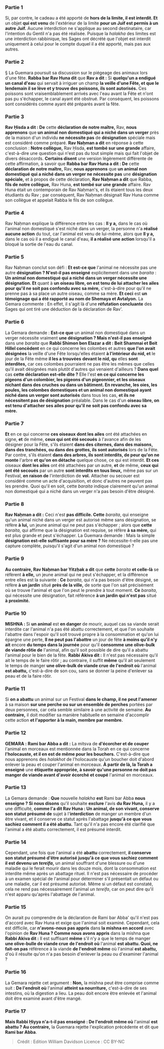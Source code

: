 
### Partie 1
Si, par contre, le cadeau a été apporté de <b>hors de la limite, il est interdit. Et</b> un objet <b>qui est venu</b> de l'extérieur de la limite <b>pour un Juif est permis à un autre Juif.</b> Aucune interdiction ne s'applique au second destinataire, car l'intention du Gentil n'a pas été réalisée. Puisque la <i>halakha</i> des limites est une interdiction rabbinique, les Sages ont décrété que l'objet est interdit uniquement à celui pour le compte duquel il a été apporté, mais pas aux autres.

### Partie 2
§ La Guemara poursuit sa discussion sur le piégeage des animaux lors d'une fête. <b>Rabba bar Rav Huna dit</b> que <b>Rav a dit :</b> Si <b>quelqu'un a endigué un canal d'eau</b> qui servait à irriguer un champ <b>la veille d'une Fête, et que le lendemain il se lève et y trouve des poissons, ils sont autorisés.</b> Ces poissons sont vraisemblablement arrivés avec l'eau avant la Fête et n'ont pas pu s'échapper, le canal ayant été obstrué. Par conséquent, les poissons sont considérés comme ayant été préparés avant la fête.

### Partie 3
<b>Rav Ḥisda a dit : De</b> cette <b>déclaration de notre maître,</b> Rav, <b>nous apprenons</b> que <b>un animal non domestiqué qui a niché dans un verger</b> près de la maison d'un individu <b>ne nécessite pas</b> de <b>désignation</b> spéciale mais est considéré comme préparé. <b>Rav Naḥman a dit</b> en réponse à cette conclusion : <b>Notre collègue,</b> Rav Ḥisda, <b>est tombé sur une grande</b> affaire, c'est-à-dire une question qui n'est pas du tout simple mais qui fait l'objet de divers désaccords. <b>Certains disent</b> une version légèrement différente de cette affirmation, à savoir que <b>Rabba bar Rav Huna a dit : De</b> cette <b>déclaration de notre maître,</b> Rav, <b>nous apprenons</b> que <b>un animal non domestiqué qui a niché dans un verger ne nécessite pas</b> une <b>désignation spéciale,</b> et à propos de cette déclaration, <b>Rav Naḥman a dit</b> que Rabba, <b>fils de notre collègue,</b> Rav Huna, <b>est tombé sur une grande</b> affaire. Rav Huna était un contemporain de Rav Naḥman's, et ils étaient tous les deux étudiants du Rav ; par conséquent, Rav Naḥman désignait Rav Huna comme son collègue et appelait Rabba le fils de son collègue.

### Partie 4
Rav Naḥman explique la différence entre les cas : <b>Il y a,</b> dans le cas où l'animal non domestiqué s'est niché dans un verger, la personne n'a <b>réalisé aucune action</b> du tout, car l'animal est venu de lui-même, alors que <b>Il y a,</b> dans le cas où il a endigué le canal d'eau, <b>il a réalisé une action</b> lorsqu'il a bloqué la sortie de l'eau du canal.

### Partie 5
Rav Naḥman conclut son défi : <b>Et est-ce que</b> l'animal ne nécessite pas</b> une autre <b>désignation ? N'est-il pas enseigné</b> explicitement dans une <i>baraita</i> : <b>Un animal non domestiqué qui a niché dans un verger nécessite une désignation. Et</b> quant à <b>un oiseau libre, on est tenu de lui attacher les ailes pour qu'il ne soit pas confondu avec sa mère,</b> c'est-à-dire pour qu'il ne prenne pas à sa place un autre oiseau, comme sa mère. <b>Et ceci</b> est <b>un témoignage qui a été rapporté au nom de Shemaya et Avtalyon.</b> La Gemara commente : En effet, il s'agit là d'une <b>réfutation concluante</b> des Sages qui ont tiré une déduction de la déclaration de Rav'.

### Partie 6
La Gemara demande : <b>Est-ce que</b> un animal non domestiqué dans un verger nécessite vraiment <b>une désignation ? Mais n'est-il pas enseigné</b> dans une <i>baraita</i> que <b>Rabbi Shimon ben Elazar a dit : Beit Shammai et Beit Hillel concèdent</b> en ce qui concerne les colombes et autres <b>que l'on avait désignées</b> la veille d'une Fête lorsqu'elles étaient <b>à l'intérieur du nid, et</b> le jour de la Fête même <b>il les a trouvées</b> <b>devant le nid, qu</b> elles <b>sont interdites,</b> car ces colombes pourraient ne pas être les mêmes que celles qu'il avait désignées mais plutôt d'autres qui venaient d'ailleurs ? <b>Dans quel</b> cas <b>cette déclaration est-elle dite ?</b> Elle l'est <b>en ce qui concerne les pigeons d'un colombier, les pigeons d'un pigeonnier, et les oiseaux nichant dans des cruches ou dans un bâtiment. En revanche, les oies, les poules, les colombes domestiques et un animal non domestiqué ayant niché dans un verger sont autorisés</b> dans tous les cas, <b>et ils ne nécessitent pas de désignation</b> préalable. Dans le cas d'un <b>oiseau libre, on est tenu d'attacher ses ailes pour qu'il ne soit pas confondu avec sa mère.</b>

### Partie 7
<b>Et</b> en ce qui concerne <b>ces oiseaux</b> <b>dont les ailes</b> ont été attachées</b> en signe, <b>et</b> de même, <b>ceux qui ont été secoués</b> à l'avance afin de les désigner pour la Fête, s'ils étaient <b>dans des citernes, dans des maisons, dans des tranchées, ou dans des grottes, ils sont autorisés</b> lors de la Fête. Par contre, s'ils étaient <b>dans des arbres, ils sont interdits, de peur qu'on ne monte</b> l'arbre <b>et qu'on en détache</b> quelque chose, ce qui est interdit. <b>Et ces</b> oiseaux <b>dont les ailes</b> ont été attachées</b> par un autre, <b>et</b> de même, <b>ceux qui ont été secoués</b> par un autre <b>sont interdits en tous lieux,</b> même pas sur un Festival, <b>en raison de</b> l'interdiction de <b>vol.</b> Attacher ou secouer est considéré comme un acte d'acquisition, et donc d'autres ne peuvent pas les prendre. Quoi qu'il en soit, cette <i>baraita</i> indique clairement qu'un animal non domestiqué qui a niché dans un verger n'a pas besoin d'être désigné.

### Partie 8
<b>Rav Naḥman a dit :</b> Ceci n'est <b>pas difficile. Cette</b> <i>baraita</i>, qui enseigne qu'un animal niché dans un verger est autorisé même sans désignation, se réfère <b>à lui,</b> un jeune animal qui ne peut pas s'échapper ; alors que <b>cette</b> <i>baraita</i>, qui affirme que la désignation est requise, se réfère <b>à sa mère,</b> qui est plus grande et peut s'échapper. La Guemara demande : Mais la simple <b>désignation est-elle suffisante pour sa mère ?</b> Ne nécessite-t-elle pas une capture complète,</b> puisqu'il s'agit d'un animal non domestiqué ?

### Partie 9
<b>Au contraire, Rav Naḥman bar Yitzḥak a dit</b> que <b>cette</b> <i>baraita</i> <b>et celle-là</b> se réfèrent <b>à elle,</b> un jeune animal qui ne peut s'échapper, et la différence entre elles est la suivante : <b>Ce</b> <i>baraita</i>, qui n'a pas besoin d'être désigné, se réfère <b>à un jardin</b> situé <b>près de la ville,</b> de sorte que l'on sait précisément où se trouve l'animal et que l'on peut le prendre à tout moment. <b>Ce</b> <i>baraita</i>, qui nécessite une désignation, fait référence <b>à un jardin qui n'est pas</b> situé <b>à proximité.</b>

### Partie 10
<strong>MISHNA : </strong>Si <b>un animal</b> est <b>en danger</b> de mourir, auquel cas sa viande serait interdite car l'animal n'a pas été abattu correctement, et que l'on souhaite l'abattre dans l'espoir qu'il soit trouvé propre à la consommation et qu'on lui épargne une perte, <b>Il ne peut pas l'abattre</b> un jour de fête <b>à moins qu'il n'y ait</b> encore <b>du temps dans la journée</b> pour qu'il <b>consomme une olive-bulk de viande rôtie de</b> l'animal, afin qu'il soit possible de dire qu'il a abattu l'animal pour le bien de la fête. <b>Rabbi Akiva dit :</b> Il n'est pas nécessaire qu'il ait le temps de le faire rôtir ; au contraire, il suffit <b>même</b> qu'il ait seulement le temps de manger <b>une olive-bulk de viande crue</b> <b>de l'endroit où</b> l'animal <b>est abattu,</b> c'est-à-dire de son cou, sans se donner la peine d'enlever sa peau et de la faire rôtir.

### Partie 11
Si <b>on a abattu</b> un animal sur un Festival <b>dans le champ, il ne peut l'amener</b> à sa maison <b>sur une perche ou sur un ensemble de perches</b> portées par deux personnes, car cela semble similaire à une activité de semaine. <b>Au contraire,</b> il doit modifier sa manière habituelle en semaine d'accomplir cette action <b>et l'apporter</b> <b>à la main, membre par membre.</b>

### Partie 12
<strong>GEMARA :</strong> <b>Rami bar Abba a dit :</b> La mitsva de <b>d'écorcher et de couper</b> l'animal en morceaux est mentionnée dans la Torah en ce qui concerne <b>l'holocauste, et il en est de même pour les bouchers.</b> C'est-à-dire que nous apprenons des <i>halakhot</i> de l'holocauste qu'un boucher doit d'abord enlever la peau et couper l'animal en morceaux. <b>À partir de là, la Torah a enseigné</b> une <b>étiquette appropriée, à savoir qu'une personne ne doit pas manger de viande avant d'avoir écorché et coupé</b> l'animal en morceaux.

### Partie 13
La Gemara demande : <b>Que</b> nouvelle <i>halakha</i> <b>est</b> Rami bar Abba <b>nous enseigne ? Si nous disons</b> qu'il souhaite <b>exclure</b> l'avis <b>du Rav Huna,</b> il y a une difficulté, <b>comme l'a dit Rav Huna : Un animal, de son vivant, conserve son statut présumé de</b> sujet à l'<b>interdiction</b> de manger un membre d'un être vivant, et il conserve ce statut après l'abattage <b>jusqu'à ce que vous sachiez comment il a été abattu.</b> Tant qu'il n'a pas encore été clarifié que l'animal a été abattu correctement, il est présumé interdit.

### Partie 14
Cependant, une fois que l'animal a été <b>abattu</b> correctement, <b>il conserve son statut présumé d'être autorisé jusqu'à ce que vous sachiez comment il est devenu un <i>tereifa</i>,</b> un animal souffrant d'une blessure ou d'une maladie qui le ferait mourir dans les douze mois, dont la consommation est interdite même après un abattage rituel. Il n'est pas nécessaire de procéder à un examen spécial de l'animal pour déterminer s'il présentait un défaut ou une maladie, car il est présumé autorisé. Même si un défaut est constaté, cela ne rend pas nécessairement l'animal un <i>tereifa</i>, car on peut dire qu'il n'est apparu qu'après l'abattage de l'animal.

### Partie 15
On aurait pu comprendre de la déclaration de Rami bar Abba' qu'il n'est pas d'accord avec Rav Huna et exige que l'animal soit examiné. Cependant, cela est difficile, car <b>n'avons-nous pas appris</b> dans <b>la mishna en accord</b> avec l'opinion de <b>Rav Huna ? Comme nous avons appris</b> dans la mishna que <b>Rabbi Akiva dit :</b> Il est suffisant <b>même</b> s'il n'y a que le temps de manger <b>une olive-bulle de viande crue</b> <b>de l'endroit où</b> l'animal <b>est abattu. Quoi, ne fait-on pas</b> référence à la viande <b>de l'endroit même</b> où l'animal <b>est abattu,</b> d'où il résulte qu'on n'a pas besoin d'enlever la peau ou d'examiner l'animal ?

### Partie 16
La Gemara rejette cet argument : <b>Non,</b> la mishna peut être comprise comme suit : <b>De l'endroit où</b> l'animal <b>atteint sa nourriture,</b> c'est-à-dire de ses intestins, où la digestion a lieu. La peau doit encore être enlevée et l'animal doit être examiné avant d'être mangé.

### Partie 17
<b>Mais Rabbi Ḥiyya n'a-t-il pas enseigné : De l'endroit même où</b> l'animal <b>est abattu ? Au contraire,</b> la Guemara rejette l'explication précédente et dit que <b>Rami bar Abba</b>.

>Crédit : Edition William Davidson
>Licence : CC BY-NC